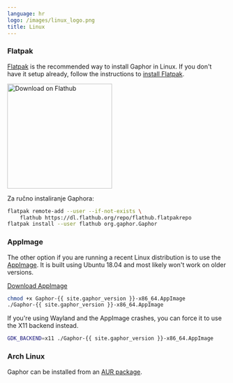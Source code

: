 ```yaml
---
language: hr
logo: /images/linux_logo.png
title: Linux
---
```


### Flatpak

[Flatpak](https://flatpak.org/) is the recommended way to install Gaphor in
Linux. If you don't have it setup already, follow the instructions to
[install Flatpak](https://flatpak.org/setup).

<a href='https://flathub.org/apps/details/org.gaphor.Gaphor'><img width='240' alt='Download on Flathub' src='https://flathub.org/assets/badges/flathub-badge-en.png'/></a>

Za ručno instaliranje Gaphora:

```bash
flatpak remote-add --user --if-not-exists \
    flathub https://dl.flathub.org/repo/flathub.flatpakrepo
flatpak install --user flathub org.gaphor.Gaphor
```

### AppImage

The other option if you are running a recent Linux distribution is to use
the [AppImage](https://appimage.org/). It is built using Ubuntu 18.04 and
most likely won't work on older versions.

<a class="btn btn-primary btn-lg" href="https://github.com/gaphor/gaphor/releases/download/{{ site.gaphor_version }}/Gaphor-{{ site.gaphor_version }}-x86_64.AppImage"><i class="fa fa-download"></i> Download AppImage</a>

```bash
chmod +x Gaphor-{{ site.gaphor_version }}-x86_64.AppImage
./Gaphor-{{ site.gaphor_version }}-x86_64.AppImage
```

If you're using Wayland and the AppImage crashes, you can force it to use
the X11 backend instead.

```bash
GDK_BACKEND=x11 ./Gaphor-{{ site.gaphor_version }}-x86_64.AppImage
```

### Arch Linux

Gaphor can be installed from an [AUR
package](https://aur.archlinux.org/packages/python-gaphor/).
